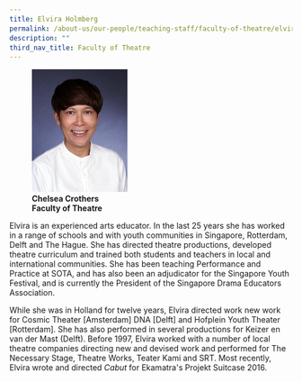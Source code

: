 ```yaml
---
title: Elvira Holmberg
permalink: /about-us/our-people/teaching-staff/faculty-of-theatre/elvira-holmberg/
description: ""
third_nav_title: Faculty of Theatre
---
```

<figure>
<img style="width:40%" src="/images/elvira-holmberg.jpg">
<figcaption> <strong>Chelsea Crothers<br>
Faculty of Theatre</strong>
</figcaption>
</figure>

Elvira is an experienced arts educator. In the last 25 years she has worked in a range of schools and with youth communities in Singapore, Rotterdam, Delft and The Hague. She has directed theatre productions, developed theatre curriculum and trained both students and teachers in local and international communities. She has been teaching Performance and Practice at SOTA, and has also been an adjudicator for the Singapore Youth Festival, and is currently the President of the Singapore Drama Educators Association.  
  
While she was in Holland for twelve years, Elvira directed work new work for Cosmic Theater \[Amsterdam\] DNA \[Delft\] and Hofplein Youth Theater \[Rotterdam\]. She has also performed in several productions for Keizer en van der Mast (Delft).&nbsp;Before 1997, Elvira worked with a number of local theatre companies directing new and devised work and performed for The Necessary Stage, Theatre Works, Teater Kami and SRT. Most recently, Elvira wrote and directed&nbsp;_Cabut_&nbsp;for Ekamatra's Projekt Suitcase 2016.